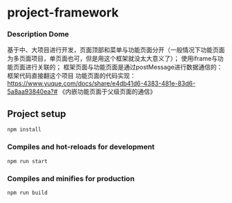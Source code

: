 # project-framework

### Description Dome

基于中、大项目进行开发，页面顶部和菜单与功能页面分开（一般情况下功能页面为多页面项目，单页面也可，但是用这个框架就没太大意义了）；
使用iframe与功能页面进行关联的；
框架页面与功能页面是通过postMessage进行数据通信的：
框架代码直接翻这个项目
功能页面的代码实现：https://www.yuque.com/docs/share/e4db41d6-4383-481e-83d6-5a8aa93840ea?# 《内嵌功能页面于父级页面的通信》

## Project setup

```
npm install
```

### Compiles and hot-reloads for development

```
npm run start
```

### Compiles and minifies for production

```
npm run build
```
